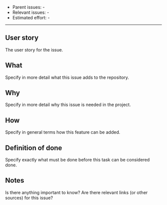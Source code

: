 [//]: # "Check if the title is descriptive!"
- Parent issues: -
- Relevant issues: -
- Estimated effort: -

* * *

## User story
The user story for the issue.

## What
Specify in more detail what this issue adds to the repository.

## Why
Specify in more detail why this issue is needed in the project.

## How
Specify in general terms how this feature can be added.

## Definition of done
Specify exactly what must be done before this task can be considered done.

## Notes
Is there anything important to know? Are there relevant links (or other sources) for this issue?
